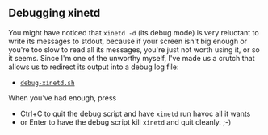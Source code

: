 ﻿
Debugging xinetd
----------------

You might have noticed that `xinetd -d` (its debug mode) is very reluctant
to write its messages to stdout, because if your screen isn't big enough
or you're too slow to read all its messages, you're just not worth using it,
or so it seems. Since I'm one of the unworthy myself, I've made us a crutch
that allows us to redirect its output into a debug log file:

  * [`debug-xinetd.sh`](debug-xinetd.sh)

When you've had enough, press

  * Ctrl+C to quit the debug script and have `xinetd` run havoc all it wants
  * or Enter to have the debug script kill `xinetd` and quit cleanly. ;-)




